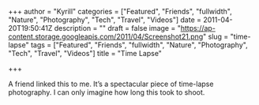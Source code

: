 +++
author = "Kyrill"
categories = ["Featured", "Friends", "fullwidth", "Nature", "Photography", "Tech", "Travel", "Videos"]
date = 2011-04-20T19:50:41Z
description = ""
draft = false
image = "https://ap-content.storage.googleapis.com/2011/04/Screenshot21.png"
slug = "time-lapse"
tags = ["Featured", "Friends", "fullwidth", "Nature", "Photography", "Tech", "Travel", "Videos"]
title = "Time Lapse"

+++


A friend linked this to me. It’s a spectacular piece of time-lapse photography. I can only imagine how long this took to shoot.

<object height="338" width="601"><param name="allowfullscreen" value="true"></param><param name="allowscriptaccess" value="always"></param><param name="movie" value="https://vimeo.com/moogaloop.swf?clip_id=22439234&server=vimeo.com&show_title=1&show_byline=1&show_portrait=1&color=00adef&fullscreen=1&autoplay=0&loop=0"></param><embed allowfullscreen="true" allowscriptaccess="always" height="338" src="https://vimeo.com/moogaloop.swf?clip_id=22439234&server=vimeo.com&show_title=1&show_byline=1&show_portrait=1&color=00adef&fullscreen=1&autoplay=0&loop=0" type="application/x-shockwave-flash" width="601"></embed></object>


